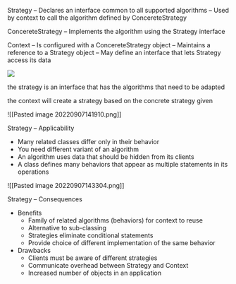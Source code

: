 Strategy
– Declares an interface common to all supported algorithms
– Used by context to call the algorithm defined by ConcereteStrategy

ConcereteStrategy
– Implements the algorithm using the Strategy interface

Context
– Is configured with a ConcereteStrategy object
– Maintains a reference to a Strategy object
– May define an interface that lets Strategy access its data 

![](2022-09-07-14-15-59.png)

the strategy is an interface that has the algorithms that need to be adapted

the context will create a strategy based on the concrete strategy given

![[Pasted image 20220907141910.png]]

Strategy – Applicability 
- Many related classes differ only in their behavior 
- You need different variant of an algorithm 
- An algorithm uses data that should be hidden from its clients 
- A class defines many behaviors that appear as multiple statements in its operations

![[Pasted image 20220907143304.png]]

Strategy – Consequences
- Benefits
	- Family of related algorithms (behaviors) for context to reuse
	- Alternative to sub-classing
	- Strategies eliminate conditional statements
	- Provide choice of different implementation of the same behavior
- Drawbacks
	- Clients must be aware of different strategies
	- Communicate overhead between Strategy and Context
	- Increased number of objects in an application 